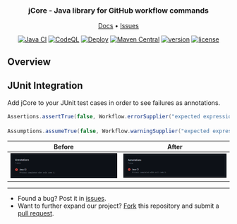 <div align="center">
    <h3 align="center">jCore - Java library for GitHub workflow commands</h3>
    <p align="center">
        <a href="https://jCore.katsute.dev/">Docs</a>
        •
        <a href="https://github.com/Katsute/jCore/issues">Issues</a>
    </p>
</div>

<div align="center">
    <a href="https://github.com/Katsute/jCore/actions/workflows/java_ci.yml"><img alt="Java CI" src="https://github.com/Katsute/jCore/workflows/Java%20CI/badge.svg"></a>
    <a href="https://github.com/Katsute/jCore/actions/workflows/codeql.yml"><img alt="CodeQL" src="https://github.com/Katsute/jCore/actions/workflows/codeql.yml/badge.svg"></a>
    <a href="https://github.com/Katsute/jCore/actions/workflows/release.yml"><img alt="Deploy" src="https://github.com/Katsute/jCore/workflows/Deploy/badge.svg"></a>
    <a href="https://mvnrepository.com/artifact/com.kttdevelopment/jCore"><img alt="Maven Central" src="https://img.shields.io/maven-central/v/com.kttdevelopment/jCore"></a>
    <a href="https://github.com/Katsute/jCore/releases"><img alt="version" src="https://img.shields.io/github/v/release/Katsute/jCore"></a>
    <a href="https://github.com/Katsute/jCore/blob/main/LICENSE"><img alt="license" src="https://img.shields.io/github/license/Katsute/jCore"></a>
</div>

## Overview

## JUnit Integration

Add jCore to your JUnit test cases in order to see failures as annotations.

```java
Assertions.assertTrue(false, Workflow.errorSupplier("expected expression to be true"));

Assumptions.assumeTrue(false, Workflow.warningSupplier("expected expression to be true"));
```

|Before|After|
|---|---|
|![before](https://raw.githubusercontent.com/Katsute/jCore/main/before.png)|![after](https://raw.githubusercontent.com/Katsute/jCore/main/before.png)|

<hr>

- Found a bug? Post it in [issues](https://github.com/Katsute/jCore/issues).
- Want to further expand our project? [Fork](https://github.com/Katsute/jCore/fork) this repository and submit a [pull request](https://github.com/Katsute/jCore/pulls).
